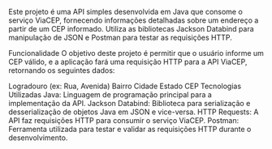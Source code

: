 Este projeto é uma API simples desenvolvida em Java que consome o serviço ViaCEP, fornecendo informações detalhadas sobre um endereço a partir de um CEP informado. Utiliza as bibliotecas Jackson Databind para manipulação de JSON e Postman para testar as requisições HTTP.

Funcionalidade
O objetivo deste projeto é permitir que o usuário informe um CEP válido, e a aplicação fará uma requisição HTTP para a API ViaCEP, retornando os seguintes dados:

Logradouro (ex: Rua, Avenida)
Bairro
Cidade
Estado
CEP
Tecnologias Utilizadas
Java: Linguagem de programação principal para a implementação da API.
Jackson Databind: Biblioteca para serialização e desserialização de objetos Java em JSON e vice-versa.
HTTP Requests: A API faz requisições HTTP para consumir o serviço ViaCEP.
Postman: Ferramenta utilizada para testar e validar as requisições HTTP durante o desenvolvimento.
